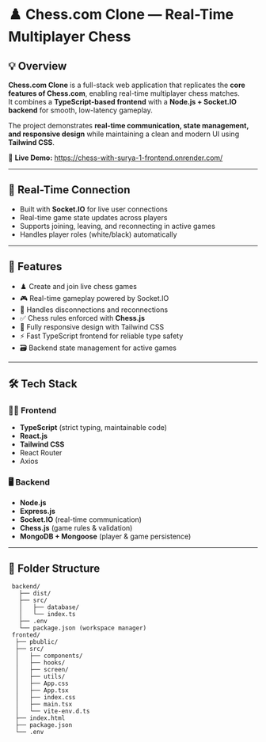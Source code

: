 # ♟️ Chess.com Clone — Real-Time Multiplayer Chess  

## 💡 Overview  

**Chess.com Clone** is a full-stack web application that replicates the **core features of Chess.com**, enabling real-time multiplayer chess matches.  
It combines a **TypeScript-based frontend** with a **Node.js + Socket.IO backend** for smooth, low-latency gameplay.  

The project demonstrates **real-time communication, state management, and responsive design** while maintaining a clean and modern UI using **Tailwind CSS**.  

🔗 **Live Demo:**  https://chess-with-surya-1-frontend.onrender.com/  

---

## 🔐 Real-Time Connection  

- Built with **Socket.IO** for live user connections  
- Real-time game state updates across players  
- Supports joining, leaving, and reconnecting in active games  
- Handles player roles (white/black) automatically  

---

## 🚀 Features  

- ♟️ Create and join live chess games  
- 🎮 Real-time gameplay powered by Socket.IO  
- 🔄 Handles disconnections and reconnections  
- ✅ Chess rules enforced with **Chess.js**  
- 📱 Fully responsive design with Tailwind CSS  
- ⚡ Fast TypeScript frontend for reliable type safety  
- 🗃️ Backend state management for active games  

---

## 🛠 Tech Stack  

### 🧑‍💻 Frontend  
- **TypeScript** (strict typing, maintainable code)  
- **React.js**  
- **Tailwind CSS**  
- React Router  
- Axios  

### 🖥️ Backend  
- **Node.js**  
- **Express.js**  
- **Socket.IO** (real-time communication)  
- **Chess.js** (game rules & validation)  
- **MongoDB + Mongoose** (player & game persistence)  

---

## 📂 Folder Structure  

```plaintext
 backend/
   ├── dist/
   ├── src/
   │   ├── database/
   │   └── index.ts
   ├── .env
   └── package.json (workspace manager)
 fronted/
  ├── pbublic/
  ├── src/
  │   ├── components/
  │   ├── hooks/
  │   ├── screen/
  │   ├── utils/
  │   ├── App.css
  │   ├── App.tsx
  │   ├── index.css
  │   ├── main.tsx
  │   └── vite-env.d.ts
  ├── index.html
  ├── package.json
  └── .env

```
